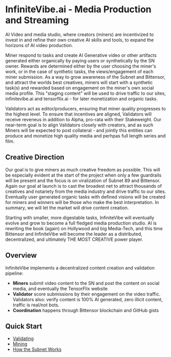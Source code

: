 # InfiniteVibe.ai - Media Production and Streaming

AI Video and media studio, where creators (miners) are incentivized to invest in and refine their own creative AI skills and tools, to expand the horizons of AI video production. 

Miner respond to tasks and create AI Generative video or other artifacts generated either organically by paying users or synthetically by the SN owner. Rewards are determined either by the user choosing the miner's work, or in the case of synthetic tasks, the views/engagement of each miner submission. As a way to grow awareness of the Subnet and Bittensor, and attract the worlds best creatives, miners will start with a synthetic task(s) and rewarded based on engagement on the miner's own social media profile. This "staging content" will be used to drive traffic to our sites, infinitevibe.ai and tensorflix.ai - for later monetization and organic tasks.

Validators act as editor/producers, ensuring that miner quality progresses to the highest level. To ensure that incentives are aligned, Validators will receive reveneus in addition to Alpha, pro-rata with their Stakeweight. Our near-term goal is to align Validators closely with creators, and as such Miners will be expected to post collateral - and jointly this entities can produce and monetize high quality media and perhpas full length series and film. 

## Creative Direction

Our goal is to give miners as much creative freedom as possible. This will be especially evident at the start of the project when only a few guardrails will be present and the focus is on viralization of Subnet 89 and Bittensor. Again our goal at launch is to cast the broadest net to attract thousands of creatives and notariety from the media industry and drive traffic to our sites. Eventually user generated organic tasks with defined visions will be created for miners and winners will be those who make the best interpretation. In summary, we will let the market will drive content creation.

Starting with smaller, more digestable tasks, InfiniteVibe will eventually evolve and grow to become a full fledged media production studio. AI is rewriting the book (again) on Hollywood and big Media-Tech, and this time Bittensor and InfiniteVibe will become the leader as a distributed, decentralized, and ultimately THE MOST CREATIVE power player.

## Overview

InfiniteVibe implements a decentralized content creation and validation pipeline:
- **Miners** submit video content to the SN and post the content on social media, and eventually the TensorFlix website
- **Validator**  score submissions by their engagement on the video traffic. Validators also: verify content is 100% AI generated, zero illicit content, traffic is real/not bots. 
- **Coordination** happens through Bittensor blockchain and GitHub gists

## Quick Start

- [Validating](docs/validating.md)
- [Mining](docs/mining.md)
- [How the Subnet Works](docs/how-subnet-works.md)